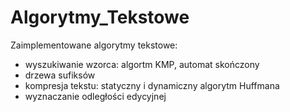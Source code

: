 # Algorytmy_Tekstowe
Zaimplementowane algorytmy tekstowe:  
- wyszukiwanie wzorca: algortm KMP, automat skończony  
- drzewa sufiksów  
- kompresja tekstu: statyczny i dynamiczny algorytm Huffmana  
- wyznaczanie odległości edycyjnej  

